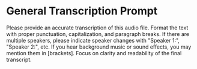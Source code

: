 # General Transcription Prompt

Please provide an accurate transcription of this audio file.
Format the text with proper punctuation, capitalization, and paragraph breaks.
If there are multiple speakers, please indicate speaker changes with "Speaker 1:", "Speaker 2:", etc.
If you hear background music or sound effects, you may mention them in [brackets].
Focus on clarity and readability of the final transcript.
